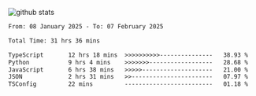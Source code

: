 
![github stats](https://github-readme-stats.vercel.app/api?username=realmahd1&show_icons=true&theme=codeSTACKr&hide_rank=true&count_private=true)

<!--START_SECTION:waka-->

```txt
From: 08 January 2025 - To: 07 February 2025

Total Time: 31 hrs 36 mins

TypeScript       12 hrs 18 mins  >>>>>>>>>>---------------   38.93 %
Python           9 hrs 4 mins    >>>>>>>------------------   28.68 %
JavaScript       6 hrs 38 mins   >>>>>--------------------   21.00 %
JSON             2 hrs 31 mins   >>-----------------------   07.97 %
TSConfig         22 mins         -------------------------   01.18 %
```

<!--END_SECTION:waka-->
